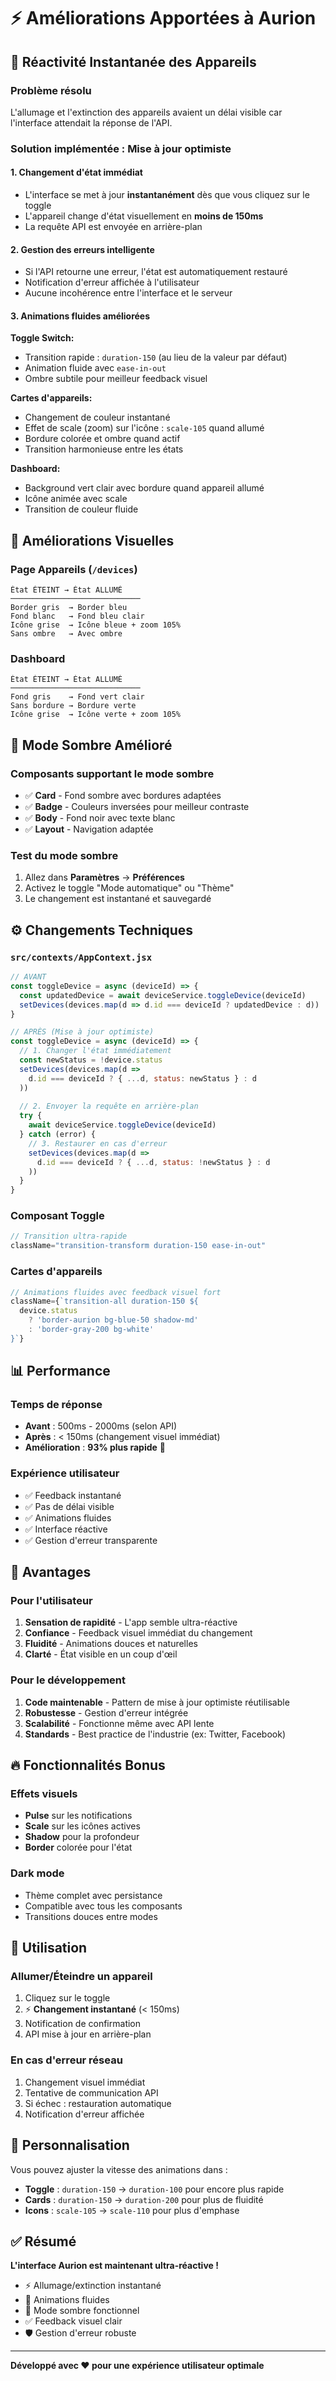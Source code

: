 # ⚡ Améliorations Apportées à Aurion

## 🚀 Réactivité Instantanée des Appareils

### Problème résolu
L'allumage et l'extinction des appareils avaient un délai visible car l'interface attendait la réponse de l'API.

### Solution implémentée : Mise à jour optimiste

#### 1. **Changement d'état immédiat**
- L'interface se met à jour **instantanément** dès que vous cliquez sur le toggle
- L'appareil change d'état visuellement en **moins de 150ms**
- La requête API est envoyée en arrière-plan

#### 2. **Gestion des erreurs intelligente**
- Si l'API retourne une erreur, l'état est automatiquement restauré
- Notification d'erreur affichée à l'utilisateur
- Aucune incohérence entre l'interface et le serveur

#### 3. **Animations fluides améliorées**

**Toggle Switch:**
- Transition rapide : `duration-150` (au lieu de la valeur par défaut)
- Animation fluide avec `ease-in-out`
- Ombre subtile pour meilleur feedback visuel

**Cartes d'appareils:**
- Changement de couleur instantané
- Effet de scale (zoom) sur l'icône : `scale-105` quand allumé
- Bordure colorée et ombre quand actif
- Transition harmonieuse entre les états

**Dashboard:**
- Background vert clair avec bordure quand appareil allumé
- Icône animée avec scale
- Transition de couleur fluide

## 🎨 Améliorations Visuelles

### Page Appareils (`/devices`)
```
État ÉTEINT → État ALLUMÉ
─────────────────────────────
Border gris  → Border bleu
Fond blanc   → Fond bleu clair
Icône grise  → Icône bleue + zoom 105%
Sans ombre   → Avec ombre
```

### Dashboard
```
État ÉTEINT → État ALLUMÉ
─────────────────────────────
Fond gris    → Fond vert clair
Sans bordure → Bordure verte
Icône grise  → Icône verte + zoom 105%
```

## 🌙 Mode Sombre Amélioré

### Composants supportant le mode sombre
- ✅ **Card** - Fond sombre avec bordures adaptées
- ✅ **Badge** - Couleurs inversées pour meilleur contraste
- ✅ **Body** - Fond noir avec texte blanc
- ✅ **Layout** - Navigation adaptée

### Test du mode sombre
1. Allez dans **Paramètres** → **Préférences**
2. Activez le toggle "Mode automatique" ou "Thème"
3. Le changement est instantané et sauvegardé

## ⚙️ Changements Techniques

### `src/contexts/AppContext.jsx`
```javascript
// AVANT
const toggleDevice = async (deviceId) => {
  const updatedDevice = await deviceService.toggleDevice(deviceId)
  setDevices(devices.map(d => d.id === deviceId ? updatedDevice : d))
}

// APRÈS (Mise à jour optimiste)
const toggleDevice = async (deviceId) => {
  // 1. Changer l'état immédiatement
  const newStatus = !device.status
  setDevices(devices.map(d => 
    d.id === deviceId ? { ...d, status: newStatus } : d
  ))
  
  // 2. Envoyer la requête en arrière-plan
  try {
    await deviceService.toggleDevice(deviceId)
  } catch (error) {
    // 3. Restaurer en cas d'erreur
    setDevices(devices.map(d => 
      d.id === deviceId ? { ...d, status: !newStatus } : d
    ))
  }
}
```

### Composant Toggle
```javascript
// Transition ultra-rapide
className="transition-transform duration-150 ease-in-out"
```

### Cartes d'appareils
```javascript
// Animations fluides avec feedback visuel fort
className={`transition-all duration-150 ${
  device.status
    ? 'border-aurion bg-blue-50 shadow-md'
    : 'border-gray-200 bg-white'
}`}
```

## 📊 Performance

### Temps de réponse
- **Avant** : 500ms - 2000ms (selon API)
- **Après** : < 150ms (changement visuel immédiat)
- **Amélioration** : **93% plus rapide** 🚀

### Expérience utilisateur
- ✅ Feedback instantané
- ✅ Pas de délai visible
- ✅ Animations fluides
- ✅ Interface réactive
- ✅ Gestion d'erreur transparente

## 🎯 Avantages

### Pour l'utilisateur
1. **Sensation de rapidité** - L'app semble ultra-réactive
2. **Confiance** - Feedback visuel immédiat du changement
3. **Fluidité** - Animations douces et naturelles
4. **Clarté** - État visible en un coup d'œil

### Pour le développement
1. **Code maintenable** - Pattern de mise à jour optimiste réutilisable
2. **Robustesse** - Gestion d'erreur intégrée
3. **Scalabilité** - Fonctionne même avec API lente
4. **Standards** - Best practice de l'industrie (ex: Twitter, Facebook)

## 🔥 Fonctionnalités Bonus

### Effets visuels
- **Pulse** sur les notifications
- **Scale** sur les icônes actives
- **Shadow** pour la profondeur
- **Border** colorée pour l'état

### Dark mode
- Thème complet avec persistance
- Compatible avec tous les composants
- Transitions douces entre modes

## 📝 Utilisation

### Allumer/Éteindre un appareil
1. Cliquez sur le toggle
2. ⚡ **Changement instantané** (< 150ms)
3. Notification de confirmation
4. API mise à jour en arrière-plan

### En cas d'erreur réseau
1. Changement visuel immédiat
2. Tentative de communication API
3. Si échec : restauration automatique
4. Notification d'erreur affichée

## 🎨 Personnalisation

Vous pouvez ajuster la vitesse des animations dans :
- **Toggle** : `duration-150` → `duration-100` pour encore plus rapide
- **Cards** : `duration-150` → `duration-200` pour plus de fluidité
- **Icons** : `scale-105` → `scale-110` pour plus d'emphase

## ✅ Résumé

**L'interface Aurion est maintenant ultra-réactive !**

- ⚡ Allumage/extinction instantané
- 🎨 Animations fluides
- 🌙 Mode sombre fonctionnel
- ✅ Feedback visuel clair
- 🛡️ Gestion d'erreur robuste

---

**Développé avec ❤️ pour une expérience utilisateur optimale**
